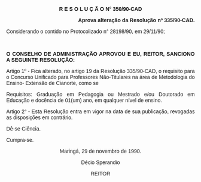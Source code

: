 <BODY>

<B><FONT FACE="Arial"><P ALIGN="CENTER">R E S O L U &Ccedil; &Atilde; O  N° 350/90-CAD</P>
<P ALIGN="CENTER"></P>
<P ALIGN="RIGHT">Aprova altera&ccedil;&atilde;o da Resolu&ccedil;&atilde;o nº 335/90-CAD. </P>
<P ALIGN="RIGHT"></P>
</B><P ALIGN="JUSTIFY">Considerando o contido no Protocolizado n° 28198/90, em 29/11/90;</P>
<P ALIGN="JUSTIFY">&nbsp;</P>
<B><P ALIGN="JUSTIFY">O CONSELHO DE ADMINISTRA&Ccedil;&Atilde;O APROVOU E EU, REITOR, SANCIONO A SEGUINTE RESOLU&Ccedil;&Atilde;O:</P>
</B><P ALIGN="JUSTIFY"></P>
<P ALIGN="JUSTIFY">Artigo 1º - Fica alterado, no artigo 19 da Resolu&ccedil;&atilde;o 335/90-CAD, o requisito para o Concurso Unificado para Professores N&atilde;o-Titulares na &aacute;rea de Metodologia do Ensino- Extens&atilde;o de Cianorte, como se</P>
<P ALIGN="JUSTIFY">Requisitos:  Gradua&ccedil;&atilde;o em Pedagogia ou Mestrado e/ou Doutorado em Educa&ccedil;&atilde;o e doc&ecirc;ncia de 01(um) ano, em qualquer n&iacute;vel de ensino.</P>
<P ALIGN="JUSTIFY">Artigo 2° - Esta Resolu&ccedil;&atilde;o entra em vigor na data de sua publica&ccedil;&atilde;o, revogadas as disposi&ccedil;&otilde;es em contr&aacute;rio.</P>
<P ALIGN="JUSTIFY">D&ecirc;-se Ci&ecirc;ncia.</P>
<P ALIGN="JUSTIFY">Cumpra-se.</P>
<P ALIGN="JUSTIFY"></P>
<P ALIGN="CENTER">Maring&aacute;, 29 de novembro de 1990.</P>
<P ALIGN="CENTER"></P>
<P ALIGN="CENTER">D&eacute;cio Sperandio</P>
<P ALIGN="CENTER">REITOR</P>
<P ALIGN="CENTER"></P></FONT></BODY>
